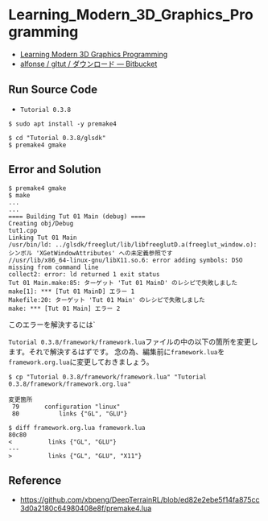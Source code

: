 # Learning_Modern_3D_Graphics_Programming

- [Learning Modern 3D Graphics Programming](https://paroj.github.io/gltut/index.html)
- [alfonse / gltut / ダウンロード — Bitbucket](https://bitbucket.org/alfonse/gltut/downloads/)

## Run Source Code
- `Tutorial 0.3.8`

```
$ sudo apt install -y premake4
```

```
$ cd "Tutorial 0.3.8/glsdk"
$ premake4 gmake
```


## Error and Solution


```
$ premake4 gmake
$ make
...
...
==== Building Tut 01 Main (debug) ====
Creating obj/Debug
tut1.cpp
Linking Tut 01 Main
/usr/bin/ld: ../glsdk/freeglut/lib/libfreeglutD.a(freeglut_window.o): シンボル 'XGetWindowAttributes' への未定義参照です
//usr/lib/x86_64-linux-gnu/libX11.so.6: error adding symbols: DSO missing from command line
collect2: error: ld returned 1 exit status
Tut 01 Main.make:85: ターゲット 'Tut 01 MainD' のレシピで失敗しました
make[1]: *** [Tut 01 MainD] エラー 1
Makefile:20: ターゲット 'Tut 01 Main' のレシピで失敗しました
make: *** [Tut 01 Main] エラー 2
```

このエラーを解決するには`

`Tutorial 0.3.8/framework/framework.lua`ファイルの中の以下の箇所を変更します。それで解決するはずです。
念の為、編集前に`framework.lua`を`framework.org.lua`に変更しておきましょう。

```
$ cp "Tutorial 0.3.8/framework/framework.lua" "Tutorial 0.3.8/framework/framework.org.lua"
```

```
変更箇所
 79       configuration "linux"
 80           links {"GL", "GLU"}
```

```
$ diff framework.org.lua framework.lua 
80c80
<          links {"GL", "GLU"}
---
>          links {"GL", "GLU", "X11"}
```


## Reference
- https://github.com/xbpeng/DeepTerrainRL/blob/ed82e2ebe5f14fa875cc3d0a2180c64980408e8f/premake4.lua



